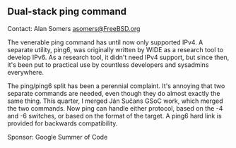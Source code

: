 ## Dual-stack ping command ##

Contact: Alan Somers <asomers@FreeBSD.org>  

The venerable ping command has until now only supported IPv4.  A separate
utility, ping6, was originally written by WIDE as a research tool to develop
IPv6.  As a research tool, it didn't need IPv4 support, but since then, it's
been put to practical use by countless developers and sysadmins everywhere.

The ping/ping6 split has been a perennial complaint.  It's annoying that two
separate commands are needed, even though they do almost exactly the same
thing.  This quarter, I merged Ján Sučans GSoC work, which merged the two
commands.  Now ping can handle either protocol, based on the -4 and -6
switches, or based on the format of the target.  A ping6 hard link is provided
for backwards compatibility.

Sponsor: Google Summer of Code  
